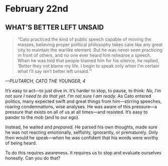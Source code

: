 # February 22nd
## WHAT’S BETTER LEFT UNSAID

> “Cato practiced the kind of public speech capable of moving the masses, believing proper political philosophy takes care like any great city to maintain the warlike element. But he was never seen practicing in front of others, and no one ever heard him rehearse a speech. When he was told that people blamed him for his silence, he replied, ‘Better they not blame my life. I begin to speak only when I’m certain what I’ll say isn’t better left unsaid.’”

*—PLUTARCH, CATO THE YOUNGER, 4*

It’s easy to act—to just dive in. It’s harder to stop, to pause, to think: *No, I’m not sure I need to do that yet. I’m not sure I am ready.* As Cato entered politics, many expected swift and great things from him—stirring speeches, roaring condemnations, wise analyses. He was aware of this pressure—a pressure that exists on all of us at all times—and resisted. It’s easy to pander to the mob (and to our ego).

Instead, he waited and *prepared.* He parsed his own thoughts, made sure he was not reacting emotionally, selfishly, ignorantly, or prematurely. Only then would he speak—when he was confident that his words were worthy of being heard.

To do this requires awareness. It requires us to stop and evaluate ourselves honestly. Can you do that?

